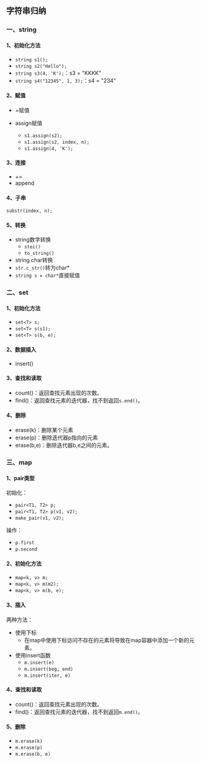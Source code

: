 ## 字符串归纳

### 一、string

#### 1、初始化方法

- `string s1();`
- `string s2("Hello");`
- `string s3(4, 'K');`：s3 = "KKKK"
- `string s4("12345", 1, 3);`：s4 = "234"

#### 2、赋值

- =赋值

- assign赋值
  - `s1.assign(s2);`
  - `s1.assign(s2, index, n);` 
  - `s1.assign(4, 'K');`

#### 3、连接

- +=
- append

#### 4、子串

`substr(index, n);`

#### 5、转换

- string数字转换
  - `stoi()`
  - `to_string()`
-  string char转换
  - `str.c_str()`转为char*
  - `string s = char*`直接赋值

### 二、set

#### 1、初始化方法

- `set<T> s;`
- `set<T> s(s1);`
- `set<T> s(b, e);`

#### 2、数据插入

- insert()

#### 3、查找和读取

- count()：返回查找元素出现的次数。
- find()：返回查找元素的迭代器，找不到返回`s.end()`。

#### 4、删除

- erase(k)：删除某个元素
- erase(p)：删除迭代器p指向的元素
- erase(b,e)：删除迭代器b,e之间的元素。

### 三、map

#### 1、pair类型

初始化：

- `pair<T1, T2> p;`
- `pair<T1, T2> p(v1, v2);`
- `make_pair(v1, v2);`

操作：

- `p.first`
- `p.second`

#### 2、初始化方法

- `map<k, v> m;`
- `map<k, v> m(m2);`
- `map<k, v> m(b, e);`

#### 3、插入

两种方法：

- 使用下标
  - 在map中使用下标访问不存在的元素将导致在map容器中添加一个新的元素。
- 使用insert函数
  - `m.insert(e)`
  - `m.insert(beg, end)`
  - `m.insert(iter, e)`

#### 4、查找和读取

- count()：返回查找元素出现的次数。
- find()：返回查找元素的迭代器，找不到返回`m.end()`。

#### 5、删除

- `m.erase(k)`
- `m.erase(p)`
- `m.erase(b, e)`
